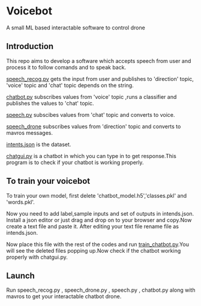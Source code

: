 # Voicebot

A small ML based interactable software to control drone

## Introduction

This repo aims to develop a software which accepts speech from user and process it to follow comands and to speak back.

[speech_recog.py](https://github.com/Aeroclub-IITM/Voicebot/blob/master/speech_recog.py)  gets the input from user and publishes to 'direction' topic, 'voice' topic and 'chat' topic depends on the string.

[chatbot.py](https://github.com/Aeroclub-IITM/Voicebot/blob/master/chatbot.py)  subscribes values from 'voice' topic ,runs a classifier and publishes the values to 'chat' topic.

[speech.py](https://github.com/Aeroclub-IITM/Voicebot/blob/master/speech.py)  subscibes values from 'chat' topic and converts to voice.

[speech_drone](https://github.com/Aeroclub-IITM/Voicebot/blob/master/speech_drone.py)  subscribes values from 'direction' topic and converts to mavros messages.

[intents.json](https://github.com/Aeroclub-IITM/Voicebot/blob/master/intents.json)  is the dataset.

[chatgui.py](https://github.com/Aeroclub-IITM/Voicebot/blob/master/chatgui.py)  is a chatbot in which you can type in to get response.This program is to check if your chatbot is working properly.

## To train your voicebot

To train your own model, first delete 'chatbot_model.h5','classes.pkl' and 'words.pkl'.

Now you need to add label,sample inputs and set of outputs in intends.json. Install a json editor or just drag and drop on to your browser and copy.Now create a text file and paste it. After editing your text file rename file as intends.json.

Now place this file with the rest of the codes and run [train_chatbot.py](https://github.com/Aeroclub-IITM/Voicebot/blob/master/train_chatbot.py).You will see the deleted files popping up.Now check if the chatbot working properly with chatgui.py.

## Launch 

Run  speech_recog.py , speech_drone.py , speech.py , chatbot.py along with mavros to get your interactable chatbot drone.
